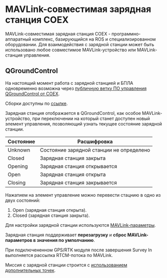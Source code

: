 # MAVLink-совместимая зарядная станция COEX

MAVLink-совместимая зарядная станция COEX - программно-аппаратный комплекс, базирующийся на ROS и специализированном оборудовании. Для взаимодействия с зарядной станции может быть использовано любое совместимое MAVLink-устройство или MAVLink-станция управления.

## QGroundControl

На настоящий момент работа с зарядной станцией и БПЛА одновременно возможна через [публичную ветку ПО управления QGroundControl от COEX](https://github.com/CopterExpress/qgroundcontrol/tree/charging_station).

Сборки доступны по [ссылке](https://github.com/CopterExpress/qgroundcontrol/releases).

Зарядная станция отображается в QGroundControl, как особое MAVLink-устройство, при переключении на который станет доступен новый элемент управления, позволяющий узнать текущее состояние зарядной станции.

| Состояние | Расшифровка |
| --------- | ----------- |
| Unknown | Состояние зарядной станции не определено |
| Closed | Зарядная станция закрыта |
| Opening | Зарядная станция открывается |
| Open | Зарядная станция открыта |
| Closing | Зарядная станция закрывается |

Нажатием на элемент управление можно перевести стацнию в одно из двух состояний:

1. Open (зарядная станция открыта).
2. Closed (зарядная станция закрыта).

Для настройки зарядной станции используются [MAVLink-параметры](mavlink_cs_params.md).

Зарядная станция поддерживает **перезагрузку** и **сброс MAVLink-параметров в значения по умполчанию**.

При подключененном GPS/RTK модуля после завершения Survey In выполняется рассылка RTCM-потока по MAVLink.

Миссия с зарядной станции строится с [использованием дополнительных точек](mavlink_cs_mission.md).

